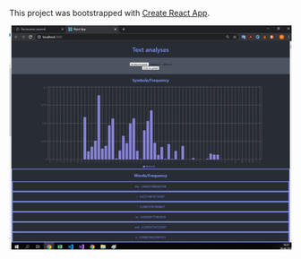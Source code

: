 This project was bootstrapped with [Create React App](https://github.com/facebook/create-react-app).

![photo](image.png)
